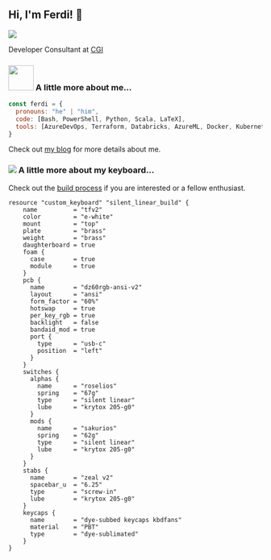 ## Hi, I'm Ferdi! 👋

![](https://komarev.com/ghpvc/?username=noxouille)

Developer Consultant at [CGI](https://www.cgi.com/en)

### <img src="https://media.giphy.com/media/146gtxJUW6IR7W/giphy.gif" width=50> A little more about me... 

```javascript
const ferdi = {
  pronouns: "he" | "him",
  code: [Bash, PowerShell, Python, Scala, LaTeX],
  tools: [AzureDevOps, Terraform, Databricks, AzureML, Docker, Kubernetes]
}
```

Check out [my blog](https://ferdi.now.sh) for more details about me.

### <img src="https://i.imgur.com/uYxC2D8.png"> A little more about my keyboard... 

Check out the [build process](https://ferdi.now.sh/TFV2-silent-linear-build/) if you are interested or a fellow enthusiast.

```hcl
resource "custom_keyboard" "silent_linear_build" {
    name          = "tfv2"
    color         = "e-white"
    mount         = "top"
    plate         = "brass"
    weight        = "brass"
    daughterboard = true
    foam {
      case        = true
      module      = true
    }
    pcb {
      name        = "dz60rgb-ansi-v2"
      layout      = "ansi"
      form_factor = "60%"
      hotswap     = true
      per_key_rgb = true
      backlight   = false
      bandaid_mod = true
      port {
        type      = "usb-c"
        position  = "left"
      }
    }
    switches {
      alphas {
        name      = "roselios"
        spring    = "67g"
        type      = "silent linear"
        lube      = "krytox 205-g0"
      }
      mods {
        name      = "sakurios"
        spring    = "62g"
        type      = "silent linear"
        lube      = "krytox 205-g0"
      }
    }
    stabs {
      name        = "zeal v2"
      spacebar_u  = "6.25"
      type        = "screw-in"
      lube        = "krytox 205-g0"
    }
    keycaps {
      name        = "dye-subbed keycaps kbdfans"
      material    = "PBT"
      type        = "dye-sublimated"
    }
}
```

<!--
**noxouille/noxouille** is a ✨ _special_ ✨ repository because its `README.md` (this file) appears on your GitHub profile.

- 🔭 I’m currently working on ...
- 🌱 I’m currently learning ...
- 👯 I’m looking to collaborate on ...
- 🤔 I’m looking for help with ...
- 💬 Ask me about ...
- 📫 How to reach me: ...
- 😄 Pronouns: ...
- ⚡ Fun fact: ...
-->
